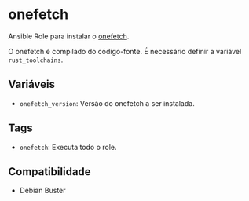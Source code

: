 # onefetch

Ansible Role para instalar o [onefetch](https://github.com/o2sh/onefetch).

O onefetch é compilado do código-fonte. É necessário definir a variável `rust_toolchains`.

## Variáveis

- `onefetch_version`: Versão do onefetch a ser instalada.

## Tags

- `onefetch`: Executa todo o role.

## Compatibilidade

- Debian Buster
